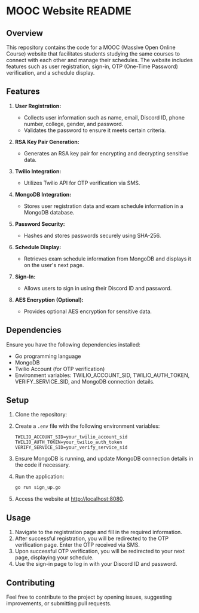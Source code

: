 # MOOC Website README

## Overview

This repository contains the code for a MOOC (Massive Open Online Course) website that facilitates students studying the same courses to connect with each other and manage their schedules. The website includes features such as user registration, sign-in, OTP (One-Time Password) verification, and a schedule display.

## Features

1. **User Registration:**
   - Collects user information such as name, email, Discord ID, phone number, college, gender, and password.
   - Validates the password to ensure it meets certain criteria.

2. **RSA Key Pair Generation:**
   - Generates an RSA key pair for encrypting and decrypting sensitive data.

3. **Twilio Integration:**
   - Utilizes Twilio API for OTP verification via SMS.

4. **MongoDB Integration:**
   - Stores user registration data and exam schedule information in a MongoDB database.

5. **Password Security:**
   - Hashes and stores passwords securely using SHA-256.

6. **Schedule Display:**
   - Retrieves exam schedule information from MongoDB and displays it on the user's next page.

7. **Sign-In:**
   - Allows users to sign in using their Discord ID and password.

8. **AES Encryption (Optional):**
   - Provides optional AES encryption for sensitive data.

## Dependencies

Ensure you have the following dependencies installed:

- Go programming language
- MongoDB
- Twilio Account (for OTP verification)
- Environment variables: TWILIO_ACCOUNT_SID, TWILIO_AUTH_TOKEN, VERIFY_SERVICE_SID, and MongoDB connection details.

## Setup

1. Clone the repository:


2. Create a `.env` file with the following environment variables:

   ```env
   TWILIO_ACCOUNT_SID=your_twilio_account_sid
   TWILIO_AUTH_TOKEN=your_twilio_auth_token
   VERIFY_SERVICE_SID=your_verify_service_sid
   ```

3. Ensure MongoDB is running, and update MongoDB connection details in the code if necessary.

4. Run the application:

   ```bash
   go run sign_up.go
   ```

5. Access the website at [http://localhost:8080](http://localhost:8080).

## Usage

1. Navigate to the registration page and fill in the required information.
2. After successful registration, you will be redirected to the OTP verification page. Enter the OTP received via SMS.
3. Upon successful OTP verification, you will be redirected to your next page, displaying your schedule.
4. Use the sign-in page to log in with your Discord ID and password.

## Contributing

Feel free to contribute to the project by opening issues, suggesting improvements, or submitting pull requests.
